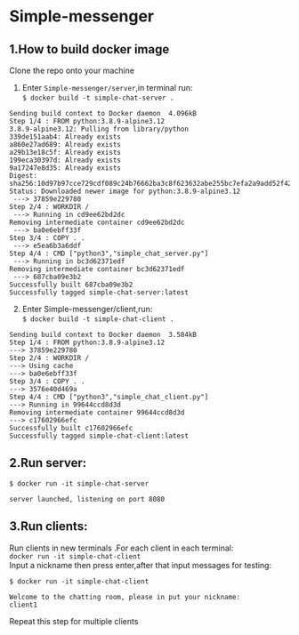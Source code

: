 # Simple-messenger
## 1.How to build docker image
Clone the repo onto your  machine  
1. Enter `Simple-messenger/server`,in terminal run:  
```$ docker build -t simple-chat-server .``` 
 
```shell
Sending build context to Docker daemon  4.096kB
Step 1/4 : FROM python:3.8.9-alpine3.12
3.8.9-alpine3.12: Pulling from library/python
339de151aab4: Already exists 
a860e27ad689: Already exists 
a29b13e18c5f: Already exists 
199eca30397d: Already exists 
9a17247e8d35: Already exists 
Digest: sha256:10d97b97cce729cdf089c24b76662ba3c8f623632abe255bc7efa2a9add52f42
Status: Downloaded newer image for python:3.8.9-alpine3.12
 ---> 37859e229780
Step 2/4 : WORKDIR /
 ---> Running in cd9ee62bd2dc
Removing intermediate container cd9ee62bd2dc
 ---> ba0e6ebff33f
Step 3/4 : COPY . .
 ---> e5ea6b3a6ddf
Step 4/4 : CMD ["python3","simple_chat_server.py"]
 ---> Running in bc3d62371edf
Removing intermediate container bc3d62371edf
 ---> 687cba09e3b2
Successfully built 687cba09e3b2
Successfully tagged simple-chat-server:latest
```
2. Enter Simple-messenger/client,run:  
 ```$ docker build -t simple-chat-client .```   
  
 ```shell
 Sending build context to Docker daemon  3.584kB
Step 1/4 : FROM python:3.8.9-alpine3.12
 ---> 37859e229780
Step 2/4 : WORKDIR /
 ---> Using cache
 ---> ba0e6ebff33f
Step 3/4 : COPY . .
 ---> 3576e40d469a
Step 4/4 : CMD ["python3","simple_chat_client.py"]
 ---> Running in 99644ccd8d3d
Removing intermediate container 99644ccd8d3d
 ---> c17602966efc
Successfully built c17602966efc
Successfully tagged simple-chat-client:latest
```
## 2.Run server:  
```$ docker run -it simple-chat-server```
```shell
server launched, listening on port 8080
```
## 3.Run clients:
Run clients in new terminals .For each client in each terminal:  
```docker run -it simple-chat-client```  
Input a nickname then press enter,after that input messages for testing:  
```shell
$ docker run -it simple-chat-client
```
```
Welcome to the chatting room, please in put your nickname:
client1
```
Repeat this step for multiple clients
